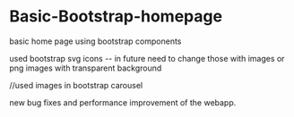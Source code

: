 # Basic-Bootstrap-homepage
basic home page using bootstrap components
    
used bootstrap svg icons -- in future need to change those with images or png images with transparent background


//used images in bootstrap carousel           
   
new bug fixes and performance improvement of the webapp.      
        
